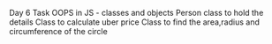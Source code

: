 Day 6 Task
      OOPS in JS - classes and objects
      Person class to hold the details
      Class to calculate uber price
      Class to find the area,radius and circumference of the circle
